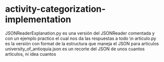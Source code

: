 # activity-categorization-implementation
JSONReaderExplanation.py es una versión del JSONReader comentada y con un ejemplo practico el cual nos da las respuestas a todo \n
articulo.py es la versión con format de la estructura que maneja el JSON para articulos
university_of_antioquia.json es un recorte del JSON de unos cuantos articulos, ni idea cuantos

